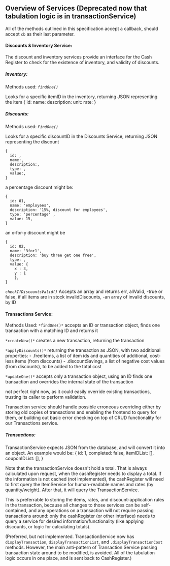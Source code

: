 ## Overview of Services (Deprecated now that tabulation logic is in transactionService)

All of the methods outlined in this specification accept a callback, should accept `cb` as their last parameter. 

#### Discounts & Inventory Service: 

The discount and inventory services provide an interface for the Cash Register to check for the existence of inventory, and validity of discounts.


##### Inventory:
Methods used: 
  *`findOne()`*

  Looks for a specific itemID in the inventory, returning JSON representing the item
  {
    id: 
    name:
    description:
    unit: 
    rate: 
  }


##### Discounts:
Methods used: 
  *`FindOne()`*

  Looks for a specific discountID in the Discounts Service, returning JSON representing the discount
  ```
  {
    id: ,
    name:,
    description:,
    type: ,
    value:,
  }

  ```
  a percentage discount might be:
  ```
  {
    id: 01,
    name: 'employees',
    description: '15%, discount for employees',
    type: 'percentage' ,
    value: 15,
  }
  ```
  an x-for-y discount might be

  ```
  {
    id: 02,
    name: '3for1',
    description: 'buy three get one free',
    type: ,
    value: {
      x : 3,
      y : 1
      },
  }
  ```
  *`checkIfDiscountsValid()`*
  Accepts an array and returns 
    err, 
    allValid, 
      -true or false, if all items are in stock
    invalidDiscounts, 
      -an array of invalid discounts, by ID


#### Transactions Service:

Methods Used: 
`*findOne()*`
  accepts an ID or transaction object, 
  finds one transaction with a matching ID and returns it

`*createNew()*`
  creates a new transaction, returning the transaction

`*applyDiscounts()*`
  returning the transaction as JSON, with two additional properties:
    - .freeItems, a list of item ids and quantities of additional, cost-less items (from discounts)
    - .discountSavings, a list of negative cost values (from discounts), to be added to the total cost

`*updateOne()*`
  accepts only a transaction object, using an ID
  finds one transaction and overrides the internal state of the transaction

  not perfect right now, as it could easily override existing transactions, trusting its caller to perform validation.

  Transaction service should handle possible erroneous overriding either by storing old copies of transactions and enabling the frontend to query for them, or building out basic error checking on top of CRUD functionality for our Transactions service. 

##### Transactions: 
  TransactionService expects JSON from the database, and will convert it into an object.
  An example would be: 
  {
    id: 1,
    completed: false,
    itemIDList: [],
    couponIDList: [],
  }

  Note that the transactionService doesn't hold a total. That is always calculated upon request, when the cashRegister needs to display a total.
  If the information is not cached (not implemented), the cashRegister will need to first query the ItemService for human-readable names and rates (by quantity/weight). After that, it will query the TransactionService.

  This is preferrable to storing the items, rates, and discount-application rules in the transaction, because all changes to those services can be self-contained, and any operations on a transaction will not require passing transactions around: only the cashRegister (or other interface) needs to query a service for desired information/functionality  (like applying discounts, or logic for calculating totals).

  (Preferred, but not implemented. TransactionService now has `displayTransaction`, `displayTransactionList`, and `.displayTransactionCost` methods.
  However, the main anti-pattern of Transaction Service passing transaction state around to be modified, is avoided. All of the tabulation logic occurs in one place, and is sent back to CashRegister.)